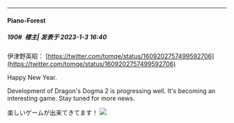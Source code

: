 

*****

####  Piano-Forest  
##### 190#         楼主| 发表于 2023-1-3 16:40

伊津野英昭：
[https://twitter.com/tomqe/status/1609202757499592706](https://twitter.com/tomqe/status/1609202757499592706)

Happy New Year. 

Development of Dragon's Dogma 2 is progressing well. It's becoming an interesting game. Stay tuned for more news.

楽しいゲームが出来てきてます！
<img src="https://p.sda1.dev/9/8abf1a2c3f0bcda9936b272f7585bdc8/20230103_164006.jpg" referrerpolicy="no-referrer">

